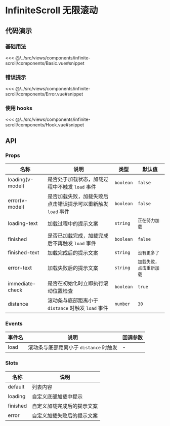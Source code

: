# InfiniteScroll 无限滚动

## 代码演示

### 基础用法

<<< @/../src/views/components/infinite-scroll/components/Basic.vue#snippet

### 错误提示

<<< @/../src/views/components/infinite-scroll/components/Error.vue#snippet

### 使用 hooks

<<< @/../src/views/components/infinite-scroll/components/Hook.vue#snippet

## API

### Props

| 名称<img width="120" /> | 说明                                                         | 类型      | 默认值                   |
| ----------------------- | ------------------------------------------------------------ | --------- | ------------------------ |
| loading(v-model)        | 是否处于加载状态，加载过程中不触发 `load` 事件               | `boolean` | `false`                  |
| error(v-model)          | 是否加载失败，加载失败后点击错误提示可以重新触发 `load` 事件 | `boolean` | `false`                  |
| loading-text            | 加载过程中的提示文案                                         | `string`  | `正在努力加载`           |
| finished                | 是否已加载完成，加载完成后不再触发 `load` 事件               | `boolean` | `false`                  |
| finished-text           | 加载完成后的提示文案                                         | `string`  | `没有更多了`             |
| error-text              | 加载失败后的提示文案                                         | `string`  | `加载失败，点击重新加载` |
| immediate-check         | 是否在初始化时立即执行滚动位置检查                           | `boolean` | `true`                   |
| distance                | 滚动条与底部距离小于 `distance` 时触发 `load` 事件           | `number`  | `30`                     |

### Events

| 事件名 | 说明                                   | 回调参数 |
| ------ | -------------------------------------- | -------- |
| load   | 滚动条与底部距离小于 `distance` 时触发 | -        |

### Slots

| 名称     | 说明                       |
| -------- | -------------------------- |
| default  | 列表内容                   |
| loading  | 自定义底部加载中提示       |
| finished | 自定义加载完成后的提示文案 |
| error    | 自定义加载失败后的提示文案 |
